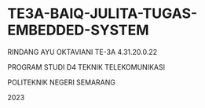 # TE3A-BAIQ-JULITA-TUGAS-EMBEDDED-SYSTEM


RINDANG AYU OKTAVIANI
TE-3A
4.31.20.0.22

PROGRAM STUDI D4 TEKNIK TELEKOMUNIKASI

POLITEKNIK NEGERI SEMARANG

2023
